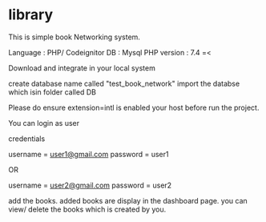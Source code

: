 # library

This is simple book Networking system.

Language : PHP/ Codeignitor
DB : Mysql
PHP version : 7.4 =<


Download and integrate in your local system

create database name called  "test_book_network" 
import the databse which isin folder called DB

Please do ensure extension=intl is enabled your host before run the project.



You can login as user 

credentials

username = user1@gmail.com
password = user1

OR

username = user2@gmail.com
password = user2


add the books.
added books are display in the dashboard page.
you can view/ delete the books which is created by you.